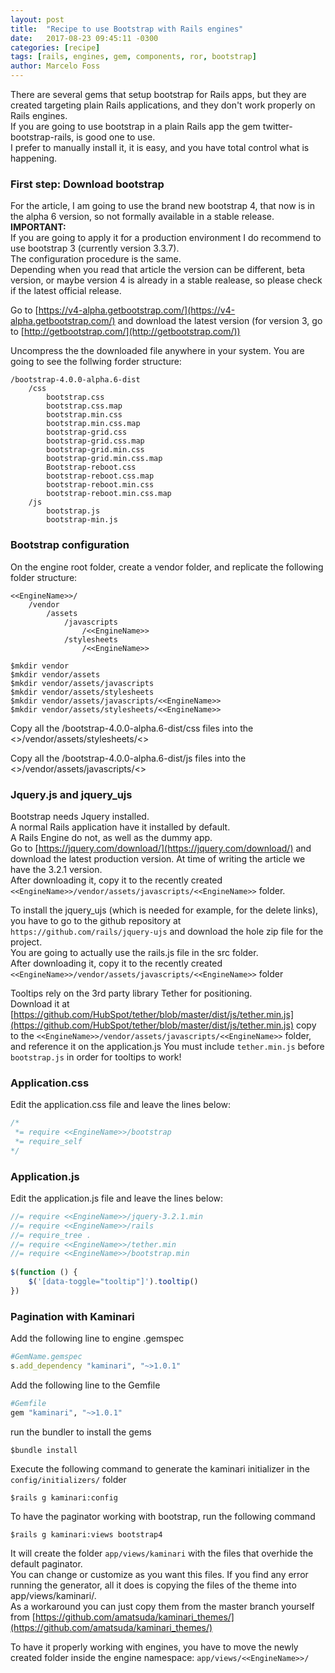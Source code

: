 ```yaml
---
layout: post
title:  "Recipe to use Bootstrap with Rails engines"
date:   2017-08-23 09:45:11 -0300
categories: [recipe]
tags: [rails, engines, gem, components, ror, bootstrap]
author: Marcelo Foss
---
```

There are several gems that setup bootstrap for Rails apps, but they are created targeting plain Rails applications, and they don't work properly on Rails engines.  
If you are going to use bootstrap in a plain Rails app the gem twitter-bootstrap-rails, is good one to use.  
I prefer to manually install it, it is easy, and you have total control what is happening.  

### First step: Download bootstrap
For the article, I am going to use the brand new bootstrap 4, that now is in the alpha 6 version, so not formally available in a stable release.  
**IMPORTANT:**  
If you are going to apply it for a production environment I do recommend to use bootstrap 3 (currently version 3.3.7).  
The configuration procedure is the same.  
Depending when you read that article the version can be different, beta version, or maybe version 4 is already in a stable realease, so please check if the latest official release.  

Go to [https://v4-alpha.getbootstrap.com/](https://v4-alpha.getbootstrap.com/) and download the latest version (for version 3, go to [http://getbootstrap.com/](http://getbootstrap.com/))

Uncompress the the downloaded file anywhere in your system. You are going to see the follwing forder structure:
```
/bootstrap-4.0.0-alpha.6-dist
	/css
		bootstrap.css
		bootstrap.css.map
		bootstrap.min.css
		bootstrap.min.css.map
		bootstrap-grid.css
		bootstrap-grid.css.map
		bootstrap-grid.min.css
		bootstrap-grid.min.css.map
		Bootstrap-reboot.css
		bootstrap-reboot.css.map
		bootstrap-reboot.min.css
		bootstrap-reboot.min.css.map
	/js
		bootstrap.js
		bootstrap-min.js
```

### Bootstrap configuration
On the engine root folder, create a vendor folder, and replicate the following folder structure:
```
<<EngineName>>/
	/vendor
		/assets
			/javascripts
				/<<EngineName>>
			/stylesheets
				/<<EngineName>>
```
```			
$mkdir vendor
$mkdir vendor/assets
$mkdir vendor/assets/javascripts
$mkdir vendor/assets/stylesheets
$mkdir vendor/assets/javascripts/<<EngineName>>
$mkdir vendor/assets/stylesheets/<<EngineName>>
```

Copy all the /bootstrap-4.0.0-alpha.6-dist/css files into the <<EngineName>>/vendor/assets/stylesheets/<<EngineName>>

Copy all the /bootstrap-4.0.0-alpha.6-dist/js files into the <<EngineName>>/vendor/assets/javascripts/<<EngineName>>

### Jquery.js and jquery_ujs
Bootstrap needs Jquery installed.  
A normal Rails application have it installed by default.  
A Rails Engine do not, as well as the dummy app.  
Go to [https://jquery.com/download/](https://jquery.com/download/) and download the latest production version. At time of writing the article we have the 3.2.1 version.  
After downloading it, copy it to the recently created ```<<EngineName>>/vendor/assets/javascripts/<<EngineName>>``` folder.  

To install the jquery_ujs (which is needed for example, for the delete links), you have to go to the github repository at ```https://github.com/rails/jquery-ujs``` and download the hole zip file for the project.  
You are going to actually use the rails.js file in the src folder.  
After downloading it, copy it to the recently created ```<<EngineName>>/vendor/assets/javascripts/<<EngineName>>``` folder

Tooltips rely on the 3rd party library Tether for positioning.  
Download it at [https://github.com/HubSpot/tether/blob/master/dist/js/tether.min.js](https://github.com/HubSpot/tether/blob/master/dist/js/tether.min.js)
copy to the ```<<EngineName>>/vendor/assets/javascripts/<<EngineName>>``` folder, and reference it on the application.js
You must include ```tether.min.js``` before ```bootstrap.js``` in order for tooltips to work!  

### Application.css
Edit the application.css file and leave the lines below:

```javascript
/*
 *= require <<EngineName>>/bootstrap
 *= require_self
*/
```

### Application.js
Edit the application.js file and leave the lines below:

```javascript
//= require <<EngineName>>/jquery-3.2.1.min
//= require <<EngineName>>/rails
//= require_tree .
//= require <<EngineName>>/tether.min
//= require <<EngineName>>/bootstrap.min
	
$(function () {
    $('[data-toggle="tooltip"]').tooltip()
})
```

### Pagination with Kaminari
Add the following line to engine .gemspec
``` ruby
#GemName.gemspec
s.add_dependency "kaminari", "~>1.0.1"
```

Add the following line to the Gemfile
```ruby
#Gemfile
gem "kaminari", "~>1.0.1"
```
run the bundler to install the gems
```
$bundle install
```
Execute the following command to generate the kaminari initializer in the ```config/initializers/``` folder

```
$rails g kaminari:config
```
To have the paginator working with bootstrap, run the following command 
```
$rails g kaminari:views bootstrap4 
```
It will create the folder ```app/views/kaminari``` with the files that overhide the default paginator.  
You can change or customize as you want this files. 
If you find any error running the generator, all it does is copying the files of the theme into app/views/kaminari/.  
As a workaround you can just copy them from the master branch yourself from [https://github.com/amatsuda/kaminari_themes/](https://github.com/amatsuda/kaminari_themes/)

To have it properly working with engines, you have to move the newly created folder inside the engine namespace: ```app/views/<<EngineName>>/```

